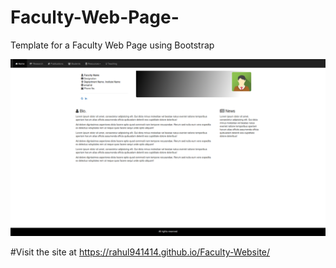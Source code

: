 # Faculty-Web-Page-

Template for a Faculty Web Page using Bootstrap

![alt text](screenshots/home.png "Description goes here")

#Visit the site at https://rahul941414.github.io/Faculty-Website/
